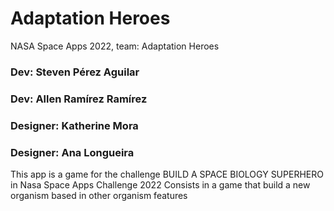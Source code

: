 # Adaptation Heroes
NASA Space Apps 2022, team: Adaptation Heroes

### Dev: Steven Pérez Aguilar
### Dev: Allen Ramírez Ramírez
### Designer: Katherine Mora 
### Designer: Ana Longueira

This app is a game for the challenge BUILD A SPACE BIOLOGY SUPERHERO in Nasa Space Apps Challenge 2022
Consists in a game that build a new organism based in other organism features
